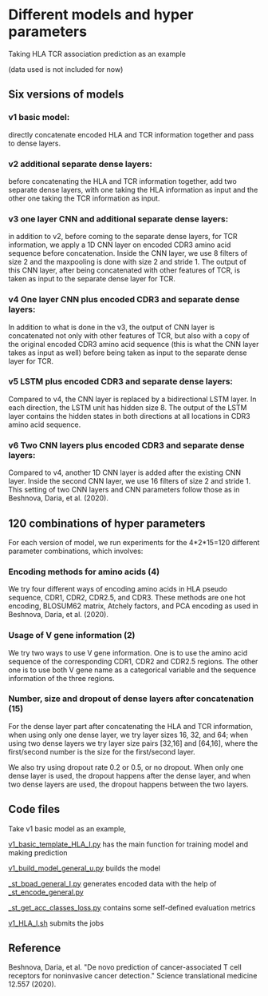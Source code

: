 # Different models and hyper parameters

Taking HLA TCR association prediction as an example 

(data used is not included for now)

## Six versions of models

### v1 basic model:

directly concatenate encoded HLA and TCR information together and pass to dense layers.

### v2 additional separate dense layers:

before concatenating the HLA and TCR information together, add two separate dense layers, with one taking the HLA information as input and the other one taking the TCR information as input.

### v3 one layer CNN and additional separate dense layers:

in addition to v2, before coming to the separate dense layers, for TCR information, we apply a 1D CNN layer on encoded CDR3 amino acid sequence before concatenation. Inside the CNN layer, we use 8 filters of size 2 and the maxpooling is done with size 2 and stride 1. The output of this CNN layer, after being concatenated with other features of TCR, is taken as input to the separate dense layer for TCR.

### v4 One layer CNN plus encoded CDR3 and separate dense layers:

In addition to what is done in the v3, the output of CNN layer is concatenated not only with other features of TCR, but also with a copy of the original encoded CDR3 amino acid sequence (this is what the CNN layer takes as input as well) before being taken as input to the separate dense layer for TCR.

### v5 LSTM plus encoded CDR3 and separate dense layers:

Compared to v4, the CNN layer is replaced by a bidirectional LSTM layer. In each direction, the LSTM unit has hidden size 8. The output of the LSTM layer contains the hidden states in both directions at all locations in CDR3 amino acid sequence.

### v6 Two CNN layers plus encoded CDR3 and separate dense layers:

Compared to v4, another 1D CNN layer is added after the existing CNN layer. Inside the second CNN layer, we use 16 filters of size 2 and stride 1. This setting of two CNN layers and CNN parameters follow those as in Beshnova, Daria, et al. (2020).


## 120 combinations of hyper parameters

For each version of model, we run experiments for the 4\*2\*15=120 different parameter combinations, which involves:

### Encoding methods for amino acids (4)

We try four different ways of encoding amino acids in HLA pseudo sequence, CDR1, CDR2, CDR2.5, and CDR3. These methods are one hot encoding, BLOSUM62 matrix, Atchely factors, and PCA encoding as used in Beshnova, Daria, et al. (2020).

### Usage of V gene information (2)

We try two ways to use V gene information. One is to use the amino acid sequence of the corresponding CDR1, CDR2 and CDR2.5 regions. The other one is to use both V gene name as a categorical variable and the sequence information of the three regions.

### Number, size and dropout of dense layers after concatenation (15)

For the dense layer part after concatenating the HLA and TCR information, when using only one dense layer, we try layer sizes 16, 32, and 64; when using two dense layers we try layer size pairs [32,16] and [64,16], where the first/second number is the size for the first/second layer.

We also try using dropout rate 0.2 or 0.5, or no dropout. When only one dense layer is used, the dropout happens after the dense layer, and when two dense layers are used, the dropout happens between the two layers.

## Code files

Take v1 basic model as an example, 

[v1_basic_template_HLA_I.py](https://github.com/sunway1999/deep_omics/blob/main/hyper_parameter_tuning/v1_basic_template_HLA_I.py) has the main function for training model and making prediction

[v1_build_model_general_u.py](https://github.com/sunway1999/deep_omics/blob/main/hyper_parameter_tuning/v1_build_model_general_u.py) builds the model

[\_st_bpad_general_I.py](https://github.com/sunway1999/deep_omics/blob/main/hyper_parameter_tuning/_st_bpad_general_I.py) generates encoded data with the help of 
[\_st_encode_general.py](https://github.com/sunway1999/deep_omics/blob/main/hyper_parameter_tuning/_st_encode_general.py)

[\_st_get_acc_classes_loss.py](https://github.com/sunway1999/deep_omics/blob/main/hyper_parameter_tuning/_st_get_acc_classes_loss.py) contains some self-defined evaluation metrics

[v1_HLA_I.sh](https://github.com/sunway1999/deep_omics/blob/main/hyper_parameter_tuning/v1_HLA_I.sh) submits the jobs


## Reference

Beshnova, Daria, et al. "De novo prediction of cancer-associated T cell receptors for noninvasive cancer detection." Science translational medicine 12.557 (2020).
